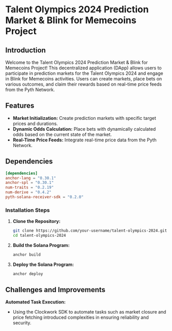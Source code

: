 # Talent Olympics 2024 Prediction Market & Blink for Memecoins Project

## Introduction

Welcome to the Talent Olympics 2024 Prediction Market & Blink for Memecoins Project! This decentralized application (DApp) allows users to participate in prediction markets for the Talent Olympics 2024 and engage in Blink for Memecoins activities. Users can create markets, place bets on various outcomes, and claim their rewards based on real-time price feeds from the Pyth Network.

## Features

- **Market Initialization:** Create prediction markets with specific target prices and durations.
- **Dynamic Odds Calculation:** Place bets with dynamically calculated odds based on the current state of the market.
- **Real-Time Price Feeds:** Integrate real-time price data from the Pyth Network.

## Dependencies

```toml
[dependencies]
anchor-lang = "0.30.1"
anchor-spl = "0.30.1"
num-traits = "0.2.19"
num-derive = "0.4.2"
pyth-solana-receiver-sdk = "0.2.0"
```

### Installation Steps

1. **Clone the Repository:**

   ```bash
   git clone https://github.com/your-username/talent-olympics-2024.git
   cd talent-olympics-2024
   ```

2. **Build the Solana Program:**

   ```bash
   anchor build
   ```

3. **Deploy the Solana Program:**
   ```bash
   anchor deploy
   ```

## Challenges and Improvements

**Automated Task Execution:**

- Using the Clockwork SDK to automate tasks such as market closure and price fetching introduced complexities in ensuring reliability and security.
